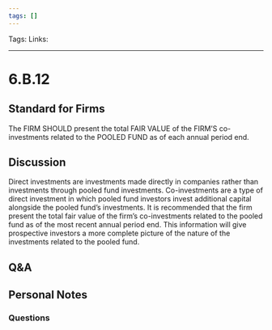 ```yaml
---
tags: []
---
```

Tags:
Links: 
___
# 6.B.12
## Standard for Firms
The FIRM SHOULD present the total FAIR VALUE of the FIRM’S co-investments related to the POOLED FUND as of each annual period end.
## Discussion
Direct investments are investments made directly in companies rather than investments through pooled fund investments. Co-investments are a type of direct investment in which pooled fund investors invest additional capital alongside the pooled fund’s investments. It is recommended that the firm present the total fair value of the firm’s co-investments related to the pooled fund as of the most recent annual period end. This information will give prospective investors a more complete picture of the nature of the investments related to the pooled fund.
## Q&A

## Personal Notes

### Questions